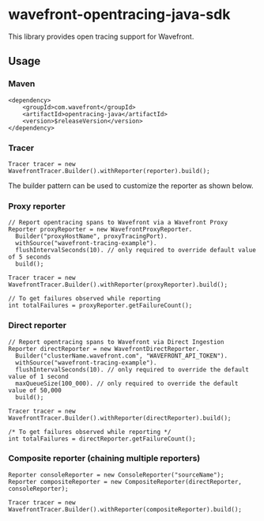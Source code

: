 # wavefront-opentracing-java-sdk

This library provides open tracing support for Wavefront.

## Usage

### Maven
```
<dependency>
    <groupId>com.wavefront</groupId>
    <artifactId>opentracing-java</artifactId>
    <version>$releaseVersion</version>
</dependency>
```

### Tracer
```
Tracer tracer = new WavefrontTracer.Builder().withReporter(reporter).build();
```

The builder pattern can be used to customize the reporter as shown below.

### Proxy reporter
```
// Report opentracing spans to Wavefront via a Wavefront Proxy
Reporter proxyReporter = new WavefrontProxyReporter.
  Builder("proxyHostName", proxyTracingPort).
  withSource("wavefront-tracing-example").
  flushIntervalSeconds(10). // only required to override default value of 5 seconds
  build();

Tracer tracer = new WavefrontTracer.Builder().withReporter(proxyReporter).build();  

// To get failures observed while reporting
int totalFailures = proxyReporter.getFailureCount();
```

### Direct reporter
```
// Report opentracing spans to Wavefront via Direct Ingestion
Reporter directReporter = new WavefrontDirectReporter.
  Builder("clusterName.wavefront.com", "WAVEFRONT_API_TOKEN").
  withSource("wavefront-tracing-example").
  flushIntervalSeconds(10). // only required to override the default value of 1 second
  maxQueueSize(100_000). // only required to override the default value of 50,000
  build();

Tracer tracer = new WavefrontTracer.Builder().withReporter(directReporter).build();

/* To get failures observed while reporting */
int totalFailures = directReporter.getFailureCount();
```

### Composite reporter (chaining multiple reporters)
```
Reporter consoleReporter = new ConsoleReporter("sourceName");
Reporter compositeReporter = new CompositeReporter(directReporter, consoleReporter);

Tracer tracer = new WavefrontTracer.Builder().withReporter(compositeReporter).build();
```
